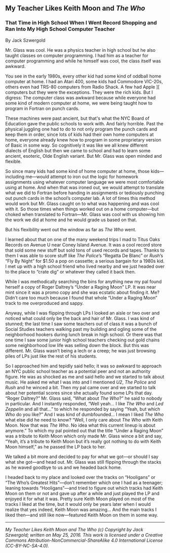 ## My Teacher Likes Keith Moon and *The Who*
### That Time in High School When I Went Record Shopping and Ran Into My High School Computer Teacher 


By Jack Szwergold

Mr. Glass was cool. He was a physics teacher in high school but he also taught classes on computer programming. I had him as a teacher for computer programming and while he himself was cool, the class itself was awkward.

You see in the early 1980s, every other kid had some kind of oddball home computer at home. I had an Atari 400, some kids had Commodore VIC-20s, others even had TRS-80 computers from Radio Shack. A few had Apple ][ computers but they were the exceptions. They were the rich kids. But I digress: The computer class was awkward because while everyone had some kind of modern computer at home, we were being taught how to program in Fortran on punch cards.

These machines were past ancient, but that's what the NYC Board of Education gave the public schools to work with. And fairly horrible. Past the physical juggling one had to do to not only program the punch cards and keep them in order, since lots of kids had their own home computers at home, everyone already knew how to program in some proprietary version of Basic in some way. So cognitively it was like we all knew different dialects of English but then we came to school and had to learn some ancient, esoteric, Olde English variant. But Mr. Glass was open minded and flexible.

So since many kids had some kind of home computer at home, those kids—including me—would attempt to iron out the logic for homework assignments using whatever computer language we were most comfortable using at home. And when that was ironed out, we would attempt to translate what we did to Fortran before handing in assignments or tediously punching out punch cards in the school’s computer lab. A lot of times this method would work but Mr. Glass caught on to what was happening and was cool with it. So those times when things worked out on a home computer—but choked when translated to Fortran—Mr. Glass was cool with us showing him the work we did at home and he would grade us based on that.

But his flexibility went out the window as far as *The Who* went.

I learned about that on one of the many weekend trips I mad to Titus Oaks Records on Avenue U near Coney Island Avenue. It was a cool record store that sold some new stuff but sold tons of used records and tapes. Thanks to them I was able to score stuff like *The Police*’s “Regatta De Blanc” or *Rush*’s “Fly By Night” for $1.50 a pop on cassette; a serious bargain for a 1980s kid. I met up with a high school friend who lived nearby and we just headed over to the place to “crate dig” or whatever they called it back then.

While I was methodically searching the bins for anything new my pal found herself a copy of Roger Daltrey’s “Under a Raging Moon” LP. It was near mint since it was a promo copy and she was ecstatic about finding it. Me? Didn’t care too much because I found that whole “Under a Raging Moon” track to me overproduced and sappy.

Anyway, while I was flipping through LPs I looked an aisle or two over and noticed what could only be the back and hair of Mr. Glass. I was kind of stunned; the last time I saw some teachers out of class it was a bunch of Social Studies teachers walking past my building and ogling some of the neighborhood hookers during lunch break in high school. Or there was that one time I saw some junior high school teachers checking out gold chains some neighborhood low life was selling down the block. But this was different. Mr. Glass wasn’t being a lech or a creep; he was just browsing piles of LPs just like the rest of his students.

So I approached him and tepidly said hello; it was so awkward to approach an NYC public school teacher as a potential peer and not an authority figure. He was as shocked as me and said hello and we started to talk about music. He asked me what I was into and I mentioned *U2*, *The Police* and *Rush* and he winced a bit. Then my pal came over and we started to talk about her potential scores since she actually found some LPs that day. “Roger Daltrey?” Mr. Glass said, “What about *The Who*?” he said to nobody in particular. And I instantly responded, “Well yeah… I like *The Who* and *Led Zeppelin* and all that…” to which he responded by saying “Yeah, but which *Who* do you like?” And I was kind of dumbfounded… I mean I liked *The Who* what else did he need to know? “Well, I only care about *The Who* with Keith Moon. Now that was *The Who*. No idea what this current lineup is about anymore.” To which my pal pointed out that the title “Under a Raging Moon” was a tribute to Keith Moon which only made Mr. Glass wince a bit and say, “Yeah, it’s a tribute to Keith Moon but it’s really got nothing to do with Keith Moon himself,” as he passed the LP back to her.

We talked a bit more and decided to pay for what we got—or should I say what she got—and head out. Mr. Glass was still flipping through the stacks as he waved goodbye to us and we headed back home.

I headed back to my place and looked over the tracks on “Hooligans” or “The Who’s Greatest Hits”—don’t remember which one I had as a teenager; leaning towards “Hooligans”—and tried to figure out which tracks had Keith Moon on them or not and gave up after a while and just played the LP and enjoyed it for what it was. Pretty sure Keith Moon played on most of the tracks I liked at the time, but it would only be years later when I would realize that yes indeed, Keith Moon was amazing… And the main tracks I liked then—and still like now—featured Keith Moon on them in some way.

***

*My Teacher Likes Keith Moon and The Who (c) Copyright by Jack Szwergold; written on May 25, 2016. This work is licensed under a Creative Commons Attribution-NonCommercial-ShareAlike 4.0 International License (CC-BY-NC-SA-4.0).*